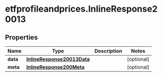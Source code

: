 # etfprofileandprices.InlineResponse20013

## Properties

Name | Type | Description | Notes
------------ | ------------- | ------------- | -------------
**data** | [**InlineResponse20013Data**](InlineResponse20013Data.md) |  | [optional] 
**meta** | [**InlineResponse200Meta**](InlineResponse200Meta.md) |  | [optional] 


